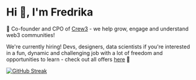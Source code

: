 <h1>Hi 👋, I'm Fredrika</h1>

🚀 Co-founder and CPO of [Crew3](https://crew3.xyz/) - we help grow, engage and understand web3 communities!

We're currently hiring! Devs, designers, data scientists if you're interested in a fun, dynamic and challenging job with a lot of freedom and opportunities to learn - check out all offers [here](https://crew3.crew.work/jobs) 🌈


[![GitHub Streak](https://streak-stats.demolab.com?user=fredrikalindh&theme=highcontrast&hide_border=true)](https://git.io/streak-stats)
